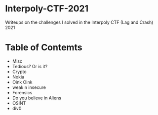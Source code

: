 # Interpoly-CTF-2021
Writeups on the challenges I solved in the Interpoly CTF (Lag and Crash) 2021

# Table of Contemts
* Misc
 * Tedious? Or is it? 
* Crypto 
 * Nokia 
 * Oink Oink 
 * weak n insecure
* Forensics
 * Do you believe in Aliens
* OSINT
 * div0
